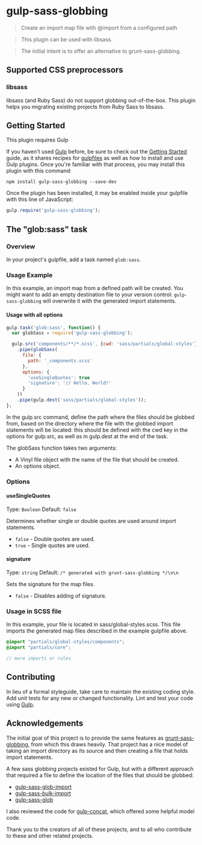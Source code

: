 # gulp-sass-globbing

> Create an import map file with @import from a configured path

> This plugin can be used with libsass.

> The initial intent is to offer an alternative to grunt-sass-globbing.

## Supported CSS preprocessors

### libsass

libsass (and Ruby Sass) do not support globbing out-of-the-box. This plugin helps you migrating existing projects from Ruby Sass to libsass.

## Getting Started

This plugin requires Gulp

If you haven't used [Gulp](http://gulpjs.com/) before, be sure to check out the [Getting Started](https://github.com/gulpjs/gulp/blob/master/docs/getting-started.md) guide, as it shares recipes for [gulpfiles](https://github.com/gulpjs/gulp/tree/master/docs/recipes) as well as how to install and use Gulp plugins. Once you're familiar with that process, you may install this plugin with this command:

```shell
npm install gulp-sass-globbing --save-dev
```

Once the plugin has been installed, it may be enabled inside your gulpfile with this line of JavaScript:

```js
gulp.require('gulp-sass-globbing');
```

## The "glob:sass" task

### Overview

In your project's gulpfile, add a task named `glob:sass`.

### Usage Example

In this example, an import map from a defined path will be created.
You might want to add an empty destination file to your version control: `gulp-sass-globbing` will overwrite it with the generated import statements.

#### Usage with all options

```js
gulp.task('glob:sass', function() {
  var globSass = require('gulp-sass-globbing');

  gulp.src('components/**/*.scss', {cwd: 'sass/partials/global-styles'})
    .pipe(globSass(
      file: {
        path: '_components.scss'
      },
      options: {
        'useSingleQuotes': true
        'signature': '// Hello, World!'
      }
    ))
    .pipe(gulp.dest('sass/partials/global-styles'));
};
```

In the gulp.src command, define the path where the files should be globbed from,
based on the directory where the file with the globbed import statements will be
located: this should be defined with the cwd key in the options for gulp.src, as
well as in gulp.dest at the end of the task.

The globSass function takes two arguments:
  - A Vinyl file object with the name of the file that should be created.
  - An options object.

### Options

#### useSingleQuotes
Type: `Boolean`
Default: `false`

Determines whether single or double quotes are used around import statements.

* `false` - Double quotes are used.
* `true` - Single quotes are used.

#### signature
Type: `string`
Default: `/* generated with grunt-sass-globbing */\n\n`

Sets the signature for the map files.

* `false` - Disables adding of signature.

### Usage in SCSS file

In this example, your file is located in sass/global-styles.scss. This file imports the generated map files
described in the example gulpfile above.

```scss
@import "partials/global-styles/components";
@import "partials/core";

// more imports or rules
```

## Contributing

In lieu of a formal styleguide, take care to maintain the existing coding style. Add unit tests for any new or changed functionality. Lint and test your code using [Gulp](http://gulpjs.com/).

## Acknowledgements

The initial goal of this project is to provide the same features as [grunt-sass-globbing](https://github.com/DennisBecker/grunt-sass-globbing/blob/master/README.md), from which this draws heavily. That project has a nice model of taking an import directory as its source and then creating a file that holds import statements.

A few sass globbing projects existed for Gulp, but with a different approach that required a file to define the location of the files that should be globbed:
- [gulp-sass-glob-import](https://github.com/bleuarg/gulp-sass-glob-import/blob/master/README.md)
- [gulp-sass-bulk-import](https://github.com/mathisonian/gulp-sass-bulk-import)
- [gulp-sass-glob](https://github.com/tomgrooffer/gulp-sass-glob)

I also reviewed the code for [gulp-concat](https://github.com/contra/gulp-concat/blob/master/index.js), which offered some helpful model code.

Thank you to the creators of all of these projects, and to all who contribute to these and other related projects.
